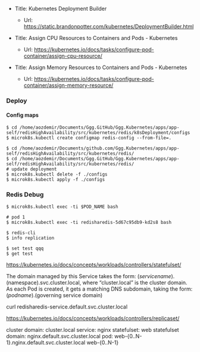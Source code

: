 - Title: Kubernetes Deployment Builder

  - Url: https://static.brandonpotter.com/kubernetes/DeploymentBuilder.html

- Title: Assign CPU Resources to Containers and Pods - Kubernetes

  - Url: https://kubernetes.io/docs/tasks/configure-pod-container/assign-cpu-resource/

- Title: Assign Memory Resources to Containers and Pods - Kubernetes
  - Url: https://kubernetes.io/docs/tasks/configure-pod-container/assign-memory-resource/

### Deploy

#### Config maps
```
$ cd /home/aozdemir/Documents/Ggg.GitHub/Ggg.Kubernetes/apps/app-self/redisHighAvailability/src/kubernetes/redis/k8sDeployment/configs
$ microk8s.kubectl create configmap redis-config --from-file=.
```

```
$ cd /home/aozdemir/Documents/github.com/Ggg.Kubernetes/apps/app-self/redisHighAvailability/src/kubernetes/redis/
$ cd /home/aozdemir/Documents/Ggg.GitHub/Ggg.Kubernetes/apps/app-self/redisHighAvailability/src/kubernetes/redis/
# update deployment
$ microk8s.kubectl delete -f ./configs
$ microk8s.kubectl apply -f ./configs
```

### Redis Debug

```
$ microk8s.kubectl exec -ti $POD_NAME bash

# pod 1
$ microk8s.kubectl exec -ti redisharedis-5d67c95db9-kd2s8 bash

$ redis-cli
$ info replication

$ set test qqq
$ get test
```

https://kubernetes.io/docs/concepts/workloads/controllers/statefulset/

The domain managed by this Service takes the form: $(service name).$(namespace).svc.cluster.local,
where “cluster.local” is the cluster domain.
As each Pod is created, it gets a matching DNS subdomain,
taking the form: $(podname).$(governing service domain)

curl redisharedis-service.default.svc.cluster.local

https://kubernetes.io/docs/concepts/workloads/controllers/replicaset/

cluster domain: cluster.local
service: nginx
statefulset: web
statefulset domain: nginx.default.svc.cluster.local
pod: web-{0..N-1}.nginx.default.svc.cluster.local web-{0..N-1}
